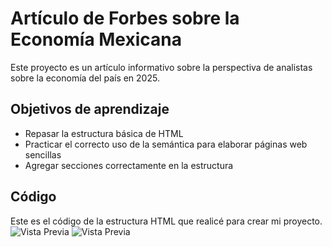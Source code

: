 # Artículo de Forbes sobre la Economía Mexicana
Este proyecto es un artículo informativo sobre la perspectiva de analistas sobre la economía del país en 2025.

## Objetivos de aprendizaje
- Repasar la estructura básica de HTML
- Practicar el correcto uso de la semántica para elaborar páginas web sencillas
- Agregar secciones correctamente en la estructura

## Código
Este es el código de la estructura HTML que realicé para crear mi proyecto.
![Vista Previa](https://i.postimg.cc/W1GdqSwv/Codigo-Forbes-P1.png)
![Vista Previa](https://i.postimg.cc/V6VqZ4hh/Codigo-Forbes-P2.png)
